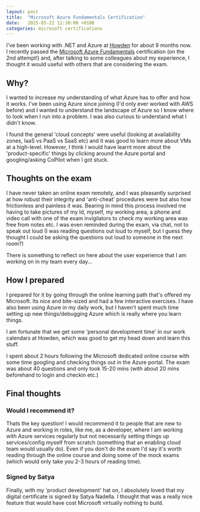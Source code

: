 ```yaml
---
layout: post
title:  "Microsoft Azure Fundamentals Certification"
date:   2025-05-22 11:30:00 +0100
categories: microsoft certifications
---
```


I've been working with .NET and Azure at [Howden](https://www.howdengroup.com/uk-en) for about 9 months now. I recently passed the [Microsoft Azure Fundamentals](https://learn.microsoft.com/en-us/credentials/certifications/azure-fundamentals/?practice-assessment-type=certification) certification (on the 2nd attempt!) and, after talking to some colleagues about my experience, I thought it would useful with others that are considering the exam.

## Why?

I wanted to increase my understanding of what Azure has to offer and how it works. I've been using Azure since joining (I'd only ever worked with AWS before) and I wanted to understand the landscape of Azure so I know where to look when I run into a problem. I was also curious to understand what I didn't know.

I found the general 'cloud concepts' were useful (looking at availability zones, IaaS vs PaaS vs SaaS etc) and it was good to learn more about VMs at a high-level. However, I think I would have learnt more about the 'product-specific' things by clicking around the Azure portal and googling/asking CoPilot when I got stuck.

## Thoughts on the exam

I have never taken an online exam remotely, and I was pleasantly surprised at how robust their integrity and 'anti-cheat' procedures were but also how frictionless and painless it was. Bearing in mind this process involved me having to take pictures of my Id, myself, my working area, a phone and video call with one of the exam invigilators to check my working area was free from notes etc. I was even reminded during the exam, via chat, not to speak out loud (I was reading questions out loud to myself, but I guess they thought I could be asking the questions out loud to someone in the next room?)

There is something to reflect on here about the user experience that I am working on in my team every day...

## How I prepared

I prepared for it by going through the online learning path that's offered my Microsoft. Its nice and bite-sized and had a few interactive exercises. I have also been using Azure in my daily work, but I haven't spent much time setting up new things/debugging Azure which is really where you learn things.

I am fortunate that we get some 'personal development time' in our work calendars at Howden, which was good to get my head down and learn this stuff.

I spent about 2 hours following the Microsoft dedicated online course with some time googling and checking things out in the Azure portal. The exam was about 40 questions and only took 15-20 mins (with about 20 mins beforehand to login and checkin etc.)

## Final thoughts

### Would I recommend it?

Thats the key question! I would recommend it to people that are new to Azure and working in roles, like me, as a developer, where I am working with Azure services regularly but not necessarily setting things up services/config myself from scratch (something that an enabling cloud team would usually do). Even if you don't do the exam I'd say it's worth reading through the online course and doing some of the mock exams (which would only take you 2-3 hours of reading time).

### Signed by Satya

Finally, with my 'product development' hat on, I absolutely loved that my digital certificate is signed by Satya Nadella. I thought that was a really nice feature that would have cost Microsoft virtually nothing to build.
